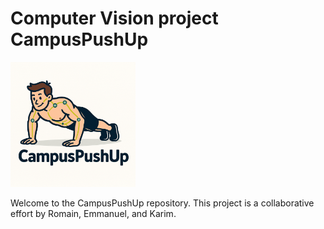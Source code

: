 
# Computer Vision project CampusPushUp

<img src="logo.png" width="200" />

Welcome to the CampusPushUp repository. This project is a collaborative effort by Romain, Emmanuel, and Karim.
